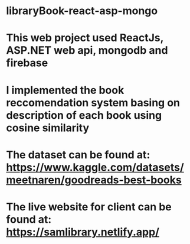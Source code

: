 # libraryBook-react-asp-mongo
# This web project used ReactJs, ASP.NET web api, mongodb and firebase
# I implemented the book reccomendation system basing on description of each book using cosine similarity
# The dataset can be found at: https://www.kaggle.com/datasets/meetnaren/goodreads-best-books

# The live website for client can be found at: https://samlibrary.netlify.app/
